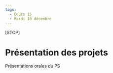 ```yaml
---
tags:
  - Cours 15
  - Mardi 10 décembre
---
```


[STOP]

# Présentation des projets

Présentations orales du PS
